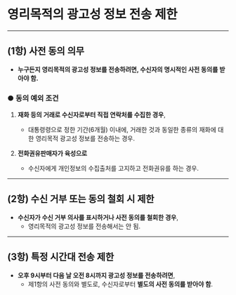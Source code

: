 # 영리목적의 광고성 정보 전송 제한

---

## (1항) 사전 동의 의무

- **누구든지 영리목적의 광고성 정보를 전송하려면, 수신자의 명시적인 사전 동의를 받아야 함.**

### ● 동의 예외 조건

1. **재화 등의 거래로 수신자로부터 직접 연락처를 수집한 경우**,  
   - 대통령령으로 정한 기간(6개월) 이내에, 거래한 것과 동일한 종류의 재화에 대한 영리목적 광고성 정보를 전송하는 경우.  

2. **전화권유판매자가 육성으로**  
   - 수신자에게 개인정보의 수집출처를 고지하고 전화권유를 하는 경우.  

---

## (2항) 수신 거부 또는 동의 철회 시 제한

- **수신자가 수신 거부 의사를 표시하거나 사전 동의를 철회한 경우**,  
  - 영리목적의 광고성 정보를 전송해서는 안 됨.  

---

## (3항) 특정 시간대 전송 제한

- **오후 9시부터 다음 날 오전 8시까지 광고성 정보를 전송하려면**,  
  - 제1항의 사전 동의와 별도로, 수신자로부터 **별도의 사전 동의를 받아야 함**.
